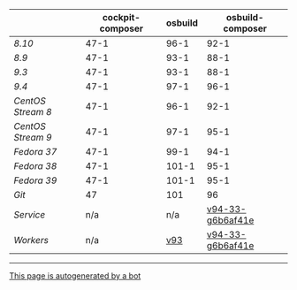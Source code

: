 |       | cockpit-composer    | osbuild    | osbuild-composer    |
|-------|---------------------|------------|---------------------|
*8.10* | 47-1 | 96-1 | 92-1
*8.9* | 47-1 | 93-1 | 88-1
*9.3* | 47-1 | 93-1 | 88-1
*9.4* | 47-1 | 97-1 | 96-1
*CentOS Stream 8* | 47-1 | 96-1 | 92-1
*CentOS Stream 9* | 47-1 | 97-1 | 95-1
*Fedora 37* | 47-1 | 99-1 | 94-1
*Fedora 38* | 47-1 | 101-1 | 95-1
*Fedora 39* | 47-1 | 101-1 | 95-1
*Git* | 47 | 101 | 96
*Service* | n/a | n/a | [v94-33-g6b6af41e](https://github.com/osbuild/osbuild-composer/compare/v94-33-g6b6af41e...main)
*Workers* | n/a | [v93](https://github.com/osbuild/osbuild/compare/v93...main) | [v94-33-g6b6af41e](https://github.com/osbuild/osbuild-composer/compare/v94-33-g6b6af41e...main)

---

[This page is autogenerated by a bot](https://gitlab.cee.redhat.com/osbuild/guides-bot/-/blob/main/release_overview.py)